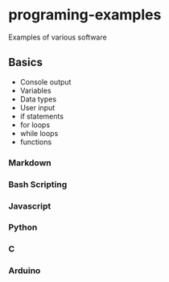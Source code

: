 # programing-examples
Examples of various software

## Basics
- Console output
- Variables
- Data types
- User input
- if statements
- for loops
- while loops
- functions

### Markdown

### Bash Scripting

### Javascript

### Python

### C

### Arduino